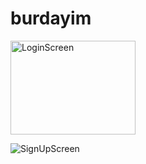 # burdayim
<img src="https://i.imgur.com/Psxii8y.png" alt="LoginScreen" width="200" height="150">


![SignUpScreen](https://i.imgur.com/vsyynyF.png?width=200)
